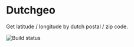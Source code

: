 # Dutchgeo
Get latitude / longitude by dutch postal / zip code.


![Build status](https://img.shields.io/circleci/project/antonboutkam/dutch-postal-to-latlong.svg?style=flat-square)

